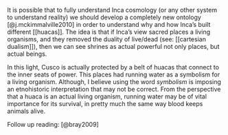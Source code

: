 It is possible that to fully understand Inca cosmology (or any other system to understand reality) we should develop a completely new ontology [@j.mckimmalville2010] in order to understand why and how Inca’s built different [[huacas]]. The idea is that if Inca’s view sacred places a living organisms, and they removed the duality of live/dead (see: [[cartesian dualism]]), then we can see shrines as actual powerful not only places, but actual beings. 

In this light, Cusco is actually protected by a belt of huacas that connect to the inner seats of power. This places had running water as a symbolism for a living organism. Although, I believe using the word *symbolism* is imposing an etnohistoric interpretation that may not be correct. From the perspective that a huaca is an actual living organism, running water may be of vital importance for its survival, in pretty much the same way blood keeps animals alive. 

Follow up reading: [@bray2009]